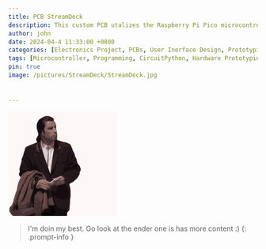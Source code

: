 ```yaml
---
title: PCB StreamDeck
description: This custom PCB utalizes the Raspberry Pi Pico microcontroller and CircuitPython to create a mini DIY version of the Elgato Stream Deck.
author: john
date: 2024-04-4 11:33:00 +0800
categories: [Electronics Project, PCBs, User Inerface Design, Prototyping and Development]
tags: [Microcontroller, Programming, CircuitPython, Hardware Prototyping, Raspberry Pi Pico, DIY Project]
pin: true
image: /pictures/StreamDeck/StreamDeck.jpg 


---
```


![Desktop View](/pictures/UC/r.gif)

> I'm doin my best. Go look at the ender one is has more content :)
{: .prompt-info }